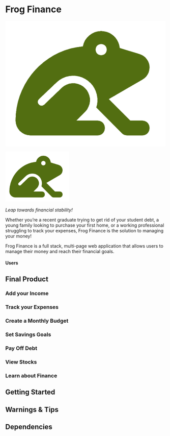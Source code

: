 # Frog Finance

!["Frog Finance Logo"](https://github.com/Shamayal/frog-finance/blob/main/frontend/client/public/frog-logo.png)

<img src="https://github.com/Shamayal/frog-finance/blob/main/frontend/client/public/frog-logo.png" alt="Frog Finance Logo" width="200px">

_Leap towards financial stability!_

Whether you’re a recent graduate trying to get rid of your student debt, a young family looking to purchase your first home, or a working professional struggling to track your expenses, Frog Finance is the solution to managing your money!

Frog Finance is a full stack, multi-page web application that allows users to manage their money and reach their financial goals.

#### Users

## Final Product

### Add your Income

### Track your Expenses

### Create a Monthly Budget

### Set Savings Goals

### Pay Off Debt

### View Stocks

### Learn about Finance

## Getting Started

## Warnings & Tips

## Dependencies
